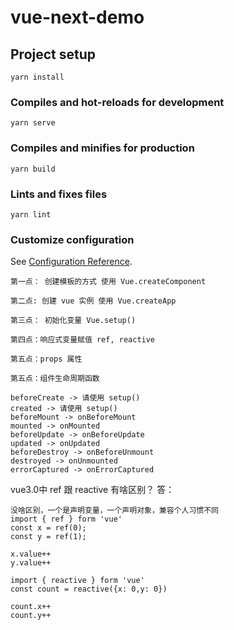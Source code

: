 # vue-next-demo

## Project setup
```
yarn install
```

### Compiles and hot-reloads for development
```
yarn serve
```

### Compiles and minifies for production
```
yarn build
```

### Lints and fixes files
```
yarn lint
```

### Customize configuration
See [Configuration Reference](https://cli.vuejs.org/config/).

```
第一点： 创建模板的方式 使用 Vue.createComponent

第二点: 创建 vue 实例 使用 Vue.createApp

第三点： 初始化变量 Vue.setup()

第四点：响应式变量赋值 ref, reactive

第五点：props 属性

第五点：组件生命周期函数
```


```
beforeCreate -> 请使用 setup()
created -> 请使用 setup()
beforeMount -> onBeforeMount
mounted -> onMounted
beforeUpdate -> onBeforeUpdate
updated -> onUpdated
beforeDestroy -> onBeforeUnmount
destroyed -> onUnmounted
errorCaptured -> onErrorCaptured
```

vue3.0中
ref 跟 reactive 有啥区别？
答：
```
没啥区别，一个是声明变量，一个声明对象，兼容个人习惯不同
import { ref } form 'vue'
const x = ref(0);
const y = ref(1);

x.value++
y.value++

import { reactive } form 'vue'
const count = reactive({x: 0,y: 0})

count.x++
count.y++
```